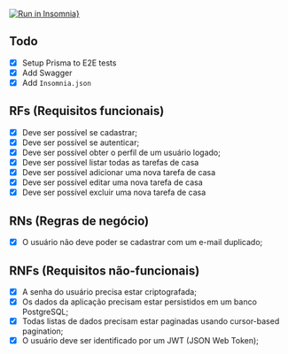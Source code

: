 [![Run in Insomnia}](https://insomnia.rest/images/run.svg)](https://insomnia.rest/run/?label=Yagami&uri=https%3A%2F%2Fraw.githubusercontent.com%2Ffellipeutaka%2Fyagami%2Fmain%2F.github%2Fassets%2Finsomnia.json)

## Todo

- [x] Setup Prisma to E2E tests
- [x] Add Swagger
- [x] Add `Insomnia.json`

## RFs (Requisitos funcionais)

- [x] Deve ser possível se cadastrar;
- [x] Deve ser possível se autenticar;
- [x] Deve ser possível obter o perfil de um usuário logado;
- [x] Deve ser possível listar todas as tarefas de casa
- [x] Deve ser possível adicionar uma nova tarefa de casa
- [x] Deve ser possível editar uma nova tarefa de casa
- [x] Deve ser possível excluir uma nova tarefa de casa

## RNs (Regras de negócio)

- [x] O usuário não deve poder se cadastrar com um e-mail duplicado;

## RNFs (Requisitos não-funcionais)

- [x] A senha do usuário precisa estar criptografada;
- [x] Os dados da aplicação precisam estar persistidos em um banco PostgreSQL;
- [x] Todas listas de dados precisam estar paginadas usando cursor-based pagination;
- [x] O usuário deve ser identificado por um JWT (JSON Web Token);